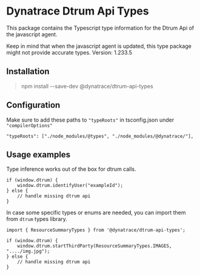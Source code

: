 # Dynatrace Dtrum Api Types
This package contains the Typescript type information for the Dtrum Api of the javascript agent.

Keep in mind that when the javascript agent is updated, this type package might not provide accurate types.
Version: 1.233.5

## Installation
> npm install --save-dev @dynatrace/dtrum-api-types

## Configuration
Make sure to add these paths to `"typeRoots"` in tsconfig.json under `"compilerOptions"`
```
"typeRoots": ["./node_modules/@types", "./node_modules/@dynatrace/"],
```

## Usage examples
Type inference works out of the box for dtrum calls.
```
if (window.dtrum) {
    window.dtrum.identifyUser("exampleId");
} else {
    // handle missing dtrum api
}
```

In case some specific types or enums are needed, you can import them from `dtrum` types library.
```
import { ResourceSummaryTypes } from '@dynatrace/dtrum-api-types';

if (window.dtrum) {
    window.dtrum.startThirdParty(ResourceSummaryTypes.IMAGES, "..../img.jpg");
} else {
    // handle missing dtrum api
}
```
